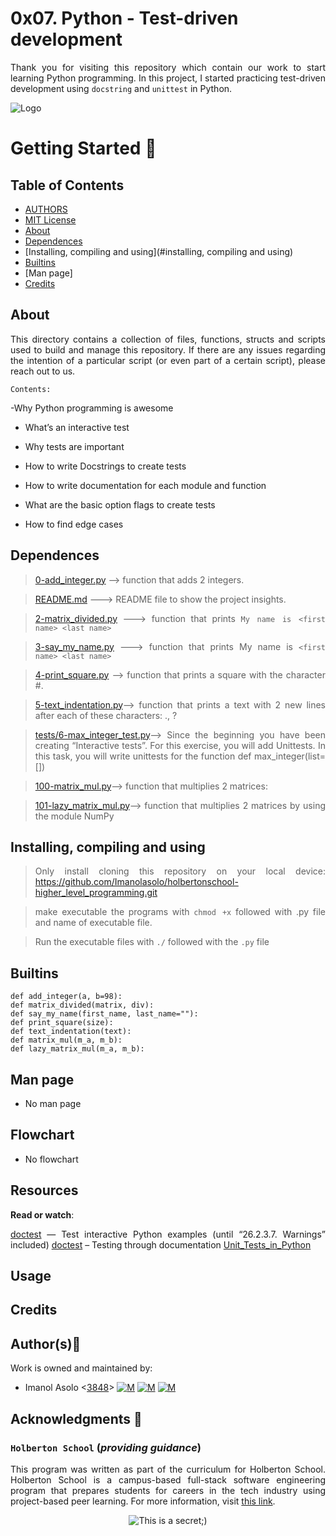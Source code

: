 # 0x07. Python - Test-driven development

<div style="text-align: justify">

Thank you for visiting this repository which contain our work to start learning Python programming. In this project, I started practicing test-driven development using `docstring` and `unittest` in Python.


![Logo](https://www.howtogeek.com/wp-content/uploads/2021/05/laptop-with-terminal-big.png?height=200p&trim=2,2,2,50)

# Getting Started :running:
<div style="text-align: justify">

## Table of Contents
* [AUTHORS](./AUTHORS)
* [MIT License](./LICENSE)
* [About](#about)
* [Dependences](#dependences)
* [Installing, compiling and using](#installing, compiling and using)
* [Builtins](#builtins)
* [Man page]
* [Credits](#credits)

## About
This directory contains a collection of files, functions, structs and scripts used to build and manage this repository. If there are any issues regarding the intention of a particular script (or even part of a certain script), please reach out to us.
	
	Contents:

-Why Python programming is awesome

- What’s an interactive test

- Why tests are important

- How to write Docstrings to create tests

- How to write documentation for each module and function

- What are the basic option flags to create tests

- How to find edge cases
	
## Dependences 
	
> [0-add_integer.py](https://github.com/Imanolasolo/holbertonschool-higher_level_programming/blob/master/0x06-python-classes/0-square.py) --> function that adds 2 integers.

> [README.md](https://github.com/Imanolasolo/holbertonschool-higher_level_programming/blob/master/0x06-python-classes/README.md) ---> README file to show the project insights. 

>[2-matrix_divided.py](https://github.com/Imanolasolo/holbertonschool-higher_level_programming/blob/master/0x06-python-classes/1-square.py) ---> function that prints ``My name is <first name> <last name>``

>[3-say_my_name.py](https://github.com/Imanolasolo/holbertonschool-higher_level_programming/blob/master/0x06-python-classes/2-square.py) --->  function that prints My name is ``<first name> <last name>``

>[4-print_square.py](https://github.com/Imanolasolo/holbertonschool-higher_level_programming/blob/master/0x06-python-classes/3-square.py) --> function that prints a square with the character #.

>[5-text_indentation.py](https://github.com/Imanolasolo/holbertonschool-higher_level_programming/blob/master/0x06-python-classes/4-square.py)--> function that prints a text with 2 new lines after each of these characters: ., ?

>[tests/6-max_integer_test.py](https://github.com/Imanolasolo/holbertonschool-higher_level_programming/blob/master/0x06-python-classes/5-square.py)--> Since the beginning you have been creating “Interactive tests”. For this exercise, you will add Unittests.
In this task, you will write unittests for the function def max_integer(list=[])
	
>[100-matrix_mul.py](https://github.com/Imanolasolo/holbertonschool-higher_level_programming/blob/master/0x06-python-classes/6-square.py)-->  function that multiplies 2 matrices:
	
>[101-lazy_matrix_mul.py](https://github.com/Imanolasolo/holbertonschool-higher_level_programming/blob/master/0x06-python-classes/100-singly_linked_list.py)--> function that multiplies 2 matrices by using the module NumPy
	



## Installing, compiling and using
	
> Only install cloning this repository on your local device:  https://github.com/Imanolasolo/holbertonschool-higher_level_programming.git
	
> make executable the programs with `chmod +x` followed with .py file and name of executable file.
	
> Run the executable files with `./` followed with the `.py` file





## Builtins
```
def add_integer(a, b=98):
def matrix_divided(matrix, div):
def say_my_name(first_name, last_name=""):
def print_square(size):
def text_indentation(text):
def matrix_mul(m_a, m_b):
def lazy_matrix_mul(m_a, m_b):

```
		
## Man page

-  No man page

## Flowchart
	
- No flowchart

## Resources

**Read or watch**:


[doctest](https://intranet.hbtn.io/rltoken/alaT1C9CeCbkRKh-yjMRww) — Test interactive Python examples (until “26.2.3.7. Warnings” included)
[doctest](https://intranet.hbtn.io/rltoken/cpEYbv_Z55QrSVRiuG5tUw) – Testing through documentation
[Unit_Tests_in_Python](https://intranet.hbtn.io/rltoken/CELicn3K8hODQsWZak_h0g)


## Usage



## Credits

## Author(s):blue_book:

Work is owned and maintained by:
* Imanol Asolo <[3848](mailto:3848@holbertonschool.com)> [![M](https://upload.wikimedia.org/wikipedia/commons/thumb/9/91/Octicons-mark-github.svg/25px-Octicons-mark-github.svg.png)](https://github.com/Imanolasolo) [![M](https://upload.wikimedia.org/wikipedia/fr/thumb/c/c8/Twitter_Bird.svg/25px-Twitter_Bird.svg.png)](https://twitter.com/jjusturi) [![M](https://upload.wikimedia.org/wikipedia/commons/thumb/c/ca/LinkedIn_logo_initials.png/25px-LinkedIn_logo_initials.png)](https://www.linkedin.com/in/imanol-asolo-5ba9b42a/)


## Acknowledgments :mega: 

### **`Holberton School`** (*providing guidance*)
This program was written as part of the curriculum for Holberton School.
Holberton School is a campus-based full-stack software engineering program
that prepares students for careers in the tech industry using project-based
peer learning. For more information, visit [this link](https://www.holbertonschool.com/).
<p align="center">
	<img src="https://assets.website-files.com/6105315644a26f77912a1ada/610540e8b4cd6969794fe673_Holberton_School_logo-04-04.svg" alt="This is a secret;)">
</p>